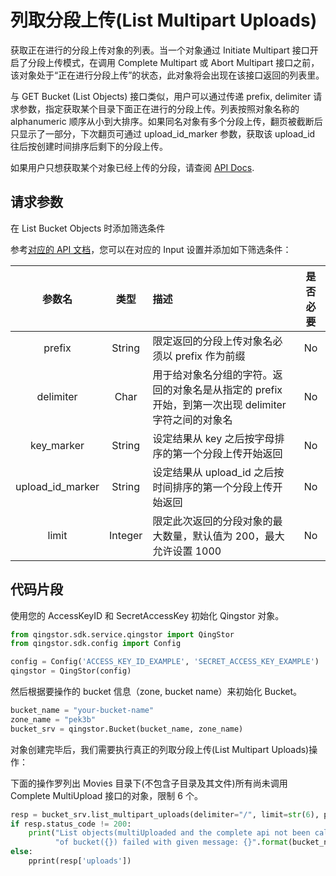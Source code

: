 # 列取分段上传(List Multipart Uploads)

获取正在进行的分段上传对象的列表。当一个对象通过 Initiate Multipart 接口开启了分段上传模式，在调用 Complete Multipart 或 Abort Multipart 接口之前，该对象处于“正在进行分段上传”的状态，此对象将会出现在该接口返回的列表里。

与 GET Bucket (List Objects) 接口类似，用户可以通过传递 prefix, delimiter 请求参数，指定获取某个目录下面正在进行的分段上传。列表按照对象名称的 alphanumeric 顺序从小到大排序。如果同名对象有多个分段上传，翻页被截断后只显示了一部分，下次翻页可通过 upload_id_marker 参数，获取该 upload_id 往后按创建时间排序后剩下的分段上传。

如果用户只想获取某个对象已经上传的分段，请查阅 [API Docs](https://docs.qingcloud.com/qingstor/api/object/multipart/list_multipart.html#object-storage-api-list-multipart).

## 请求参数

在 List Bucket Objects 时添加筛选条件

参考[对应的 API 文档](https://docs.qingcloud.com/qingstor/api/bucket/list_multipart_uploads.html)，您可以在对应的 Input 设置并添加如下筛选条件：

|      参数名      |  类型   | 描述                                                                                                | 是否必要 |
| :--------------: | :-----: | :-------------------------------------------------------------------------------------------------- | :------: |
|      prefix      | String  | 限定返回的分段上传对象名必须以 prefix 作为前缀                                                      |    No    |
|    delimiter     |  Char   | 用于给对象名分组的字符。返回的对象名是从指定的 prefix 开始，到第一次出现 delimiter 字符之间的对象名 |    No    |
|    key_marker    | String  | 设定结果从 key 之后按字母排序的第一个分段上传开始返回                                               |    No    |
| upload_id_marker | String  | 设定结果从 upload_id 之后按时间排序的第一个分段上传开始返回                                         |    No    |
|      limit       | Integer | 限定此次返回的分段对象的最大数量，默认值为 200，最大允许设置 1000                                   |    No    |

## 代码片段

使用您的 AccessKeyID 和 SecretAccessKey 初始化 Qingstor 对象。

```python
from qingstor.sdk.service.qingstor import QingStor
from qingstor.sdk.config import Config

config = Config('ACCESS_KEY_ID_EXAMPLE', 'SECRET_ACCESS_KEY_EXAMPLE')
qingstor = QingStor(config)
```

然后根据要操作的 bucket 信息（zone, bucket name）来初始化 Bucket。

```python
bucket_name = "your-bucket-name"
zone_name = "pek3b"
bucket_srv = qingstor.Bucket(bucket_name, zone_name)
```

对象创建完毕后，我们需要执行真正的列取分段上传(List Multipart Uploads)操作：

下面的操作罗列出 Movies 目录下(不包含子目录及其文件)所有尚未调用 Complete MultiUpload 接口的对象，限制 6 个。

```python
resp = bucket_srv.list_multipart_uploads(delimiter="/", limit=str(6), prefix="Movies/")
if resp.status_code != 200:
    print("List objects(multiUploaded and the complete api not been called) "
          "of bucket({}) failed with given message: {}".format(bucket_name, str(resp.content, 'utf-8')))
else:
    pprint(resp['uploads'])
```
